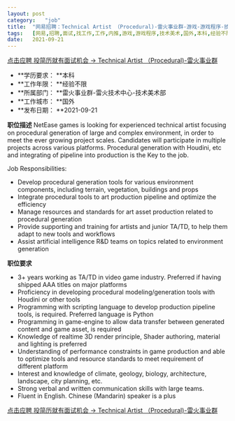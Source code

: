 ```yaml
---
layout:	post
category:	"job"
title:	"网易招聘：Technical Artist （Procedural)-雷火事业群-游戏-游戏程序-技术美术-国外本科经验不限"
tags:	[网易,招聘,面试,找工作,工作,内推,游戏,游戏程序,技术美术,国外,本科,经验不限]
date:	2021-09-21
---
```


[点击应聘 投简历就有面试机会 -> Technical Artist （Procedural)-雷火事业群](http://mobile.bole.netease.com/bole/boleDetail?id=18507&employeeId=346f03c3cda5f04c&key=all)



- **学历要求： **本科
- **工作年限： **经验不限
- **所属部门： **雷火事业群-雷火技术中心-技术美术部
- **工作城市： **国外
- **发布日期： **2021-09-21



**职位描述**
NetEase games is looking for experienced technical artist focusing on procedural generation of large and complex environment, in order to meet the ever growing project scales. Candidates will participate in multiple projects across various platforms. Procedural generation with Houdini, etc and integrating of pipeline into production is the Key to the job.

Job Responsibilities:
 *  Develop procedural generation tools for various environment components, including terrain, vegetation, buildings and props
 *  Integrate procedural tools to art production pipeline and optimize the efficiency
 *  Manage resources and standards for art asset production related to procedural generation
 *  Provide supporting and training for artists and junior TA/TD, to help them adapt to new tools and workflows
 *  Assist artificial intelligence R&amp;D teams on topics related to environment generation



**职位要求**
 *  3+ years working as TA/TD in video game industry. Preferred if having shipped AAA titles on major platforms
 *  Proficiency in developing procedural modeling/generation tools with Houdini or other tools
 *  Programming with scripting language to develop production pipeline tools, is required. Preferred language is Python
 *  Programming in game-engine to allow data transfer between generated content and game asset, is required
 *  Knowledge of realtime 3D render principle, Shader authoring, material and lighting is preferred
 *  Understanding of performance constraints in game production and able to optimize tools and resource standards to meet requirement of different platform
 *  Interest and knowledge of climate, geology, biology, architecture, landscape, city planning, etc.
 *  Strong verbal and written communication skills with large teams.
 *  Fluent in English. Chinese (Mandarin) speaker is a plus




[点击应聘 投简历就有面试机会 -> Technical Artist （Procedural)-雷火事业群](http://mobile.bole.netease.com/bole/boleDetail?id=18507&employeeId=346f03c3cda5f04c&key=all)